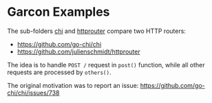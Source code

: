 # Garcon Examples

The sub-folders [chi](chi) and [httprouter](httprouter)
compare two HTTP routers:

- <https://github.com/go-chi/chi>
- <https://github.com/julienschmidt/httprouter>

The idea is to handle `POST /` request in `post()` function,
while all other requests are processed by `others()`.

The original motivation was to report an issue:
<https://github.com/go-chi/chi/issues/738>
